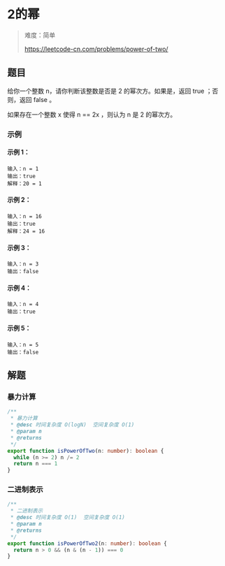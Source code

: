 # 2的幂

> 难度：简单
>
> https://leetcode-cn.com/problems/power-of-two/

## 题目

给你一个整数 n，请你判断该整数是否是 2 的幂次方。如果是，返回 true ；否则，返回 false 。

如果存在一个整数 x 使得 n == 2x ，则认为 n 是 2 的幂次方。

### 示例 

#### 示例 1：

```
输入：n = 1
输出：true
解释：20 = 1
```

#### 示例 2：

```
输入：n = 16
输出：true
解释：24 = 16
```

#### 示例 3：

```
输入：n = 3
输出：false
```

#### 示例 4：

```
输入：n = 4
输出：true
```

#### 示例 5：

```
输入：n = 5
输出：false
```

## 解题

### 暴力计算

```ts
/**
 * 暴力计算
 * @desc 时间复杂度 O(logN)  空间复杂度 O(1)
 * @param n
 * @returns
 */
export function isPowerOfTwo(n: number): boolean {
  while (n >= 2) n /= 2
  return n === 1
}
```

### 二进制表示

```ts
/**
 * 二进制表示
 * @desc 时间复杂度 O(1)  空间复杂度 O(1)
 * @param n
 * @returns
 */
export function isPowerOfTwo2(n: number): boolean {
  return n > 0 && (n & (n - 1)) === 0
}
```
